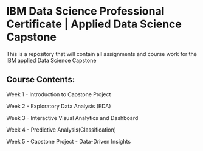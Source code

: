 # IBM Data Science Professional Certificate | Applied Data Science Capstone
This is a repository that will contain all assignments and course work for the IBM applied Data Science Capstone


## Course Contents:


Week 1 - Introduction to Capstone Project

Week 2 - Exploratory Data Analysis (EDA)

Week 3 - Interactive Visual Analytics and Dashboard

Week 4 - Predictive Analysis(Classification)

Week 5 - Capstone Project - Data-Driven Insights

